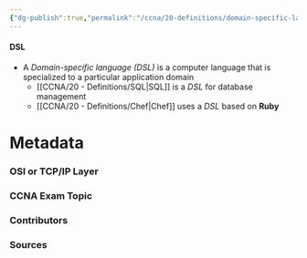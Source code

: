 ```yaml
---
{"dg-publish":true,"permalink":"/ccna/20-definitions/domain-specific-language/","tags":["defs_ccna"],"created":"2023-11-06T09:32:53.962-08:00","updated":"2023-11-08T13:56:09.875-08:00"}
---
```


#### DSL
- A *Domain-specific language (DSL)* is a computer language that is specialized to a particular application domain
	- [[CCNA/20 - Definitions/SQL\|SQL]] is a *DSL* for database management
	- [[CCNA/20 - Definitions/Chef\|Chef]] uses a *DSL* based on **Ruby**







# Metadata
### OSI or TCP/IP Layer

### CCNA Exam Topic

### Contributors

### Sources


